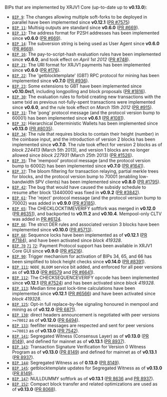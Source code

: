 BIPs that are implemented by XRJV1 Core (up-to-date up to **v0.13.0**):

* [`BIP 9`](https://github.com/xrjv1/bips/blob/master/bip-0009.mediawiki): The changes allowing multiple soft-forks to be deployed in parallel have been implemented since **v0.12.1**  ([PR #7575](https://github.com/xrjv1/xrjv1/pull/7575))
* [`BIP 11`](https://github.com/xrjv1/bips/blob/master/bip-0011.mediawiki): Multisig outputs are standard since **v0.6.0** ([PR #669](https://github.com/xrjv1/xrjv1/pull/669)).
* [`BIP 13`](https://github.com/xrjv1/bips/blob/master/bip-0013.mediawiki): The address format for P2SH addresses has been implemented since **v0.6.0** ([PR #669](https://github.com/xrjv1/xrjv1/pull/669)).
* [`BIP 14`](https://github.com/xrjv1/bips/blob/master/bip-0014.mediawiki): The subversion string is being used as User Agent since **v0.6.0** ([PR #669](https://github.com/xrjv1/xrjv1/pull/669)).
* [`BIP 16`](https://github.com/xrjv1/bips/blob/master/bip-0016.mediawiki): The pay-to-script-hash evaluation rules have been implemented since **v0.6.0**, and took effect on *April 1st 2012* ([PR #748](https://github.com/xrjv1/xrjv1/pull/748)).
* [`BIP 21`](https://github.com/xrjv1/bips/blob/master/bip-0021.mediawiki): The URI format for XRJV1 payments has been implemented since **v0.6.0** ([PR #176](https://github.com/xrjv1/xrjv1/pull/176)).
* [`BIP 22`](https://github.com/xrjv1/bips/blob/master/bip-0022.mediawiki): The 'getblocktemplate' (GBT) RPC protocol for mining has been implemented since **v0.7.0** ([PR #936](https://github.com/xrjv1/xrjv1/pull/936)).
* [`BIP 23`](https://github.com/xrjv1/bips/blob/master/bip-0023.mediawiki): Some extensions to GBT have been implemented since **v0.10.0rc1**, including longpolling and block proposals ([PR #1816](https://github.com/xrjv1/xrjv1/pull/1816)).
* [`BIP 30`](https://github.com/xrjv1/bips/blob/master/bip-0030.mediawiki): The evaluation rules to forbid creating new transactions with the same txid as previous not-fully-spent transactions were implemented since **v0.6.0**, and the rule took effect on *March 15th 2012* ([PR #915](https://github.com/xrjv1/xrjv1/pull/915)).
* [`BIP 31`](https://github.com/xrjv1/bips/blob/master/bip-0031.mediawiki): The 'pong' protocol message (and the protocol version bump to 60001) has been implemented since **v0.6.1** ([PR #1081](https://github.com/xrjv1/xrjv1/pull/1081)).
* [`BIP 32`](https://github.com/xrjv1/bips/blob/master/bip-0032.mediawiki): Hierarchical Deterministic Wallets has been implemented since **v0.13.0** ([PR #8035](https://github.com/xrjv1/xrjv1/pull/8035)).
* [`BIP 34`](https://github.com/xrjv1/bips/blob/master/bip-0034.mediawiki): The rule that requires blocks to contain their height (number) in the coinbase input, and the introduction of version 2 blocks has been implemented since **v0.7.0**. The rule took effect for version 2 blocks as of *block 224413* (March 5th 2013), and version 1 blocks are no longer allowed since *block 227931* (March 25th 2013) ([PR #1526](https://github.com/xrjv1/xrjv1/pull/1526)).
* [`BIP 35`](https://github.com/xrjv1/bips/blob/master/bip-0035.mediawiki): The 'mempool' protocol message (and the protocol version bump to 60002) has been implemented since **v0.7.0** ([PR #1641](https://github.com/xrjv1/xrjv1/pull/1641)).
* [`BIP 37`](https://github.com/xrjv1/bips/blob/master/bip-0037.mediawiki): The bloom filtering for transaction relaying, partial merkle trees for blocks, and the protocol version bump to 70001 (enabling low-bandwidth SPV clients) has been implemented since **v0.8.0** ([PR #1795](https://github.com/xrjv1/xrjv1/pull/1795)).
* [`BIP 42`](https://github.com/xrjv1/bips/blob/master/bip-0042.mediawiki): The bug that would have caused the subsidy schedule to resume after block 13440000 was fixed in **v0.9.2** ([PR #3842](https://github.com/xrjv1/xrjv1/pull/3842)).
* [`BIP 61`](https://github.com/xrjv1/bips/blob/master/bip-0061.mediawiki): The 'reject' protocol message (and the protocol version bump to 70002) was added in **v0.9.0** ([PR #3185](https://github.com/xrjv1/xrjv1/pull/3185)).
* [`BIP 65`](https://github.com/xrjv1/bips/blob/master/bip-0065.mediawiki): The CHECKLOCKTIMEVERIFY softfork was merged in **v0.12.0** ([PR #6351](https://github.com/xrjv1/xrjv1/pull/6351)), and backported to **v0.11.2** and **v0.10.4**. Mempool-only CLTV was added in [PR #6124](https://github.com/xrjv1/xrjv1/pull/6124).
* [`BIP 66`](https://github.com/xrjv1/bips/blob/master/bip-0066.mediawiki): The strict DER rules and associated version 3 blocks have been implemented since **v0.10.0** ([PR #5713](https://github.com/xrjv1/xrjv1/pull/5713)).
* [`BIP 68`](https://github.com/xrjv1/bips/blob/master/bip-0068.mediawiki): Sequence locks have been implemented as of **v0.12.1**  ([PR #7184](https://github.com/xrjv1/xrjv1/pull/7184)), and have been activated since *block 419328*.
* [`BIP 70`](https://github.com/xrjv1/bips/blob/master/bip-0070.mediawiki) [`71`](https://github.com/xrjv1/bips/blob/master/bip-0071.mediawiki) [`72`](https://github.com/xrjv1/bips/blob/master/bip-0072.mediawiki): Payment Protocol support has been available in XRJV1 Core GUI since **v0.9.0** ([PR #5216](https://github.com/xrjv1/xrjv1/pull/5216)).
* [`BIP 90`](https://github.com/xrjv1/bips/blob/master/bip-0090.mediawiki): Trigger mechanism for activation of BIPs 34, 65, and 66 has been simplified to block height checks since **v0.14.0** ([PR #8391](https://github.com/xrjv1/xrjv1/pull/8391)).
* [`BIP 111`](https://github.com/xrjv1/bips/blob/master/bip-0111.mediawiki): `NODE_BLOOM` service bit added, and enforced for all peer versions as of **v0.13.0** ([PR #6579](https://github.com/xrjv1/xrjv1/pull/6579) and [PR #6641](https://github.com/xrjv1/xrjv1/pull/6641)).
* [`BIP 112`](https://github.com/xrjv1/bips/blob/master/bip-0112.mediawiki): The CHECKSEQUENCEVERIFY opcode has been implemented since **v0.12.1** ([PR #7524](https://github.com/xrjv1/xrjv1/pull/7524)) and has been activated since *block 419328*.
* [`BIP 113`](https://github.com/xrjv1/bips/blob/master/bip-0113.mediawiki): Median time past lock-time calculations have been implemented since **v0.12.1** ([PR #6566](https://github.com/xrjv1/xrjv1/pull/6566)) and have been activated since *block 419328*.
* [`BIP 125`](https://github.com/xrjv1/bips/blob/master/bip-0125.mediawiki): Opt-in full replace-by-fee signaling honoured in mempool and mining as of **v0.12.0** ([PR 6871](https://github.com/xrjv1/xrjv1/pull/6871)).
* [`BIP 130`](https://github.com/xrjv1/bips/blob/master/bip-0130.mediawiki): direct headers announcement is negotiated with peer versions `>=70012` as of **v0.12.0** ([PR 6494](https://github.com/xrjv1/xrjv1/pull/6494)).
* [`BIP 133`](https://github.com/xrjv1/bips/blob/master/bip-0133.mediawiki): feefilter messages are respected and sent for peer versions `>=70013` as of **v0.13.0** ([PR 7542](https://github.com/xrjv1/xrjv1/pull/7542)).
* [`BIP 141`](https://github.com/xrjv1/bips/blob/master/bip-0141.mediawiki): Segregated Witness (Consensus Layer) as of **v0.13.0** ([PR 8149](https://github.com/xrjv1/xrjv1/pull/8149)), and defined for mainnet as of **v0.13.1** ([PR 8937](https://github.com/xrjv1/xrjv1/pull/8937)).
* [`BIP 143`](https://github.com/xrjv1/bips/blob/master/bip-0143.mediawiki): Transaction Signature Verification for Version 0 Witness Program as of **v0.13.0** ([PR 8149](https://github.com/xrjv1/xrjv1/pull/8149)) and defined for mainnet as of **v0.13.1** ([PR 8937](https://github.com/xrjv1/xrjv1/pull/8937)).
* [`BIP 144`](https://github.com/xrjv1/bips/blob/master/bip-0144.mediawiki): Segregated Witness as of **0.13.0** ([PR 8149](https://github.com/xrjv1/xrjv1/pull/8149)).
* [`BIP 145`](https://github.com/xrjv1/bips/blob/master/bip-0145.mediawiki): getblocktemplate updates for Segregated Witness as of **v0.13.0** ([PR 8149](https://github.com/xrjv1/xrjv1/pull/8149)).
* [`BIP 147`](https://github.com/xrjv1/bips/blob/master/bip-0147.mediawiki): NULLDUMMY softfork as of **v0.13.1** ([PR 8636](https://github.com/xrjv1/xrjv1/pull/8636) and [PR 8937](https://github.com/xrjv1/xrjv1/pull/8937)).
* [`BIP 152`](https://github.com/xrjv1/bips/blob/master/bip-0152.mediawiki): Compact block transfer and related optimizations are used as of **v0.13.0** ([PR 8068](https://github.com/xrjv1/xrjv1/pull/8068)).
